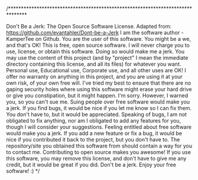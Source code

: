 /*******************************************************************************

Don't Be a Jerk: The Open Source Software License.
Adapted from: <https://github.com/evantahler/Dont-be-a-Jerk>
I am the software author - KamperTee on Github.
You are the user of this software. You might be a we, and that's OK!
This is free, open source software. I will never charge you to use,
license, or obtain this software. Doing so would make me a jerk.
You may use the content of this project (and by "project" I mean the immediate
directory containing this license, and all its files) for whatever you want.
Personal use, Educational use, Corporate use, and all other uses are OK!
I offer no warranty on anything in this project, and you are using it at
your own risk, of your own free will. I've tried my best to ensure that
there are no gaping security holes where using this software might erase
your hard drive or give you constipation, but it might happen. I'm sorry.
However, I warned you, so you can't sue me. Suing people over free
software would make you a jerk.
If you find bugs, it would be nice if you let me know so I can fix them.
You don't have to, but it would be appreciated.
Speaking of bugs, I am not obligated to fix anything, nor am I obligated
to add any features for you, though I will consider your suggestions.
Feeling entitled about free software would make you a jerk.
If you add a new feature or fix a bug, it would be nice if you contributed
it back to the project, but you don't have to. The repository/site you
obtained this software from should contain a way for you to contact me.
Contributing to open source makes you awesome!
If you use this software, you may remove this license, and don't have to
give me any credit, but it would be great if you did.
Don't be a jerk. Enjoy your free software! :) */
